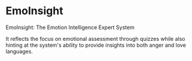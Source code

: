 # EmoInsight
EmoInsight: The Emotion Intelligence Expert System  

It reflects the focus on emotional assessment through quizzes while also hinting at the system's ability to provide insights into both anger and love languages.
